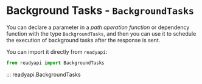# Background Tasks - `BackgroundTasks`

You can declare a parameter in a _path operation function_ or dependency function with the type `BackgroundTasks`, and then you can use it to schedule the execution of background tasks after the response is sent.

You can import it directly from `readyapi`:

```python
from readyapi import BackgroundTasks
```

::: readyapi.BackgroundTasks
